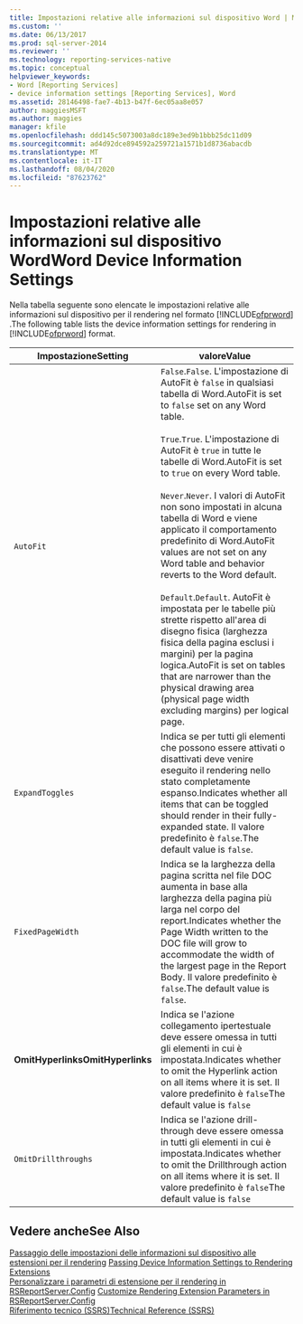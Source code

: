 ```yaml
---
title: Impostazioni relative alle informazioni sul dispositivo Word | Microsoft Docs
ms.custom: ''
ms.date: 06/13/2017
ms.prod: sql-server-2014
ms.reviewer: ''
ms.technology: reporting-services-native
ms.topic: conceptual
helpviewer_keywords:
- Word [Reporting Services]
- device information settings [Reporting Services], Word
ms.assetid: 28146498-fae7-4b13-b47f-6ec05aa8e057
author: maggiesMSFT
ms.author: maggies
manager: kfile
ms.openlocfilehash: ddd145c5073003a8dc189e3ed9b1bbb25dc11d09
ms.sourcegitcommit: ad4d92dce894592a259721a1571b1d8736abacdb
ms.translationtype: MT
ms.contentlocale: it-IT
ms.lasthandoff: 08/04/2020
ms.locfileid: "87623762"
---
```

# <a name="word-device-information-settings"></a><span data-ttu-id="b8522-102">Impostazioni relative alle informazioni sul dispositivo Word</span><span class="sxs-lookup"><span data-stu-id="b8522-102">Word Device Information Settings</span></span>
  <span data-ttu-id="b8522-103">Nella tabella seguente sono elencate le impostazioni relative alle informazioni sul dispositivo per il rendering nel formato [!INCLUDE[ofprword](../includes/ofprword-md.md)] .</span><span class="sxs-lookup"><span data-stu-id="b8522-103">The following table lists the device information settings for rendering in [!INCLUDE[ofprword](../includes/ofprword-md.md)] format.</span></span>  
  
|<span data-ttu-id="b8522-104">Impostazione</span><span class="sxs-lookup"><span data-stu-id="b8522-104">Setting</span></span>|<span data-ttu-id="b8522-105">valore</span><span class="sxs-lookup"><span data-stu-id="b8522-105">Value</span></span>|  
|-------------|-----------|  
|`AutoFit`|<span data-ttu-id="b8522-106">`False`.</span><span class="sxs-lookup"><span data-stu-id="b8522-106">`False`.</span></span> <span data-ttu-id="b8522-107">L'impostazione di AutoFit è `false` in qualsiasi tabella di Word.</span><span class="sxs-lookup"><span data-stu-id="b8522-107">AutoFit is set to `false` set on any Word table.</span></span><br /><br /> <span data-ttu-id="b8522-108">`True`.</span><span class="sxs-lookup"><span data-stu-id="b8522-108">`True`.</span></span> <span data-ttu-id="b8522-109">L'impostazione di AutoFit è `true` in tutte le tabelle di Word.</span><span class="sxs-lookup"><span data-stu-id="b8522-109">AutoFit is set to `true` on every Word table.</span></span><br /><br /> <span data-ttu-id="b8522-110">`Never`.</span><span class="sxs-lookup"><span data-stu-id="b8522-110">`Never`.</span></span> <span data-ttu-id="b8522-111">I valori di AutoFit non sono impostati in alcuna tabella di Word e viene applicato il comportamento predefinito di Word.</span><span class="sxs-lookup"><span data-stu-id="b8522-111">AutoFit values are not set on any Word table and behavior reverts to the Word default.</span></span><br /><br /> <span data-ttu-id="b8522-112">`Default`.</span><span class="sxs-lookup"><span data-stu-id="b8522-112">`Default`.</span></span> <span data-ttu-id="b8522-113">AutoFit è impostata per le tabelle più strette rispetto all'area di disegno fisica (larghezza fisica della pagina esclusi i margini) per la pagina logica.</span><span class="sxs-lookup"><span data-stu-id="b8522-113">AutoFit is set on tables that are narrower than the physical drawing area (physical page width excluding margins) per logical page.</span></span>|  
|`ExpandToggles`|<span data-ttu-id="b8522-114">Indica se per tutti gli elementi che possono essere attivati o disattivati deve venire eseguito il rendering nello stato completamente espanso.</span><span class="sxs-lookup"><span data-stu-id="b8522-114">Indicates whether all items that can be toggled should render in their fully-expanded state.</span></span> <span data-ttu-id="b8522-115">Il valore predefinito è `false`.</span><span class="sxs-lookup"><span data-stu-id="b8522-115">The default value is `false`.</span></span>|  
|`FixedPageWidth`|<span data-ttu-id="b8522-116">Indica se la larghezza della pagina scritta nel file DOC aumenta in base alla larghezza della pagina più larga nel corpo del report.</span><span class="sxs-lookup"><span data-stu-id="b8522-116">Indicates whether the Page Width written to the DOC file will grow to accommodate the width of the largest page in the Report Body.</span></span> <span data-ttu-id="b8522-117">Il valore predefinito è `false`.</span><span class="sxs-lookup"><span data-stu-id="b8522-117">The default value is `false`.</span></span>|  
|<span data-ttu-id="b8522-118">**OmitHyperlinks**</span><span class="sxs-lookup"><span data-stu-id="b8522-118">**OmitHyperlinks**</span></span>|<span data-ttu-id="b8522-119">Indica se l'azione collegamento ipertestuale deve essere omessa in tutti gli elementi in cui è impostata.</span><span class="sxs-lookup"><span data-stu-id="b8522-119">Indicates whether to omit the Hyperlink action on all items where it is set.</span></span> <span data-ttu-id="b8522-120">Il valore predefinito è `false`</span><span class="sxs-lookup"><span data-stu-id="b8522-120">The default value is `false`</span></span>|  
|`OmitDrillthroughs`|<span data-ttu-id="b8522-121">Indica se l'azione drill-through deve essere omessa in tutti gli elementi in cui è impostata.</span><span class="sxs-lookup"><span data-stu-id="b8522-121">Indicates whether to omit the Drillthrough action on all items where it is set.</span></span> <span data-ttu-id="b8522-122">Il valore predefinito è `false`</span><span class="sxs-lookup"><span data-stu-id="b8522-122">The default value is `false`</span></span>|  
  
## <a name="see-also"></a><span data-ttu-id="b8522-123">Vedere anche</span><span class="sxs-lookup"><span data-stu-id="b8522-123">See Also</span></span>  
 <span data-ttu-id="b8522-124">[Passaggio delle impostazioni delle informazioni sul dispositivo alle estensioni per il rendering](report-server-web-service/net-framework/passing-device-information-settings-to-rendering-extensions.md) </span><span class="sxs-lookup"><span data-stu-id="b8522-124">[Passing Device Information Settings to Rendering Extensions](report-server-web-service/net-framework/passing-device-information-settings-to-rendering-extensions.md) </span></span>  
 <span data-ttu-id="b8522-125">[Personalizzare i parametri di estensione per il rendering in RSReportServer.Config](customize-rendering-extension-parameters-in-rsreportserver-config.md) </span><span class="sxs-lookup"><span data-stu-id="b8522-125">[Customize Rendering Extension Parameters in RSReportServer.Config](customize-rendering-extension-parameters-in-rsreportserver-config.md) </span></span>  
 [<span data-ttu-id="b8522-126">Riferimento tecnico &#40;SSRS&#41;</span><span class="sxs-lookup"><span data-stu-id="b8522-126">Technical Reference &#40;SSRS&#41;</span></span>](../../2014/reporting-services/technical-reference-ssrs.md)  
  
  
